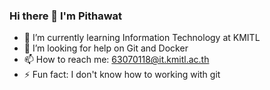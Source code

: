 ### Hi there 👋 I'm Pithawat

- 🌱 I’m currently learning Information Technology at KMITL
- 🤔 I’m looking for help on Git and Docker
- 📫 How to reach me: 63070118@it.kmitl.ac.th
- ⚡ Fun fact: I don't know how to working with git
